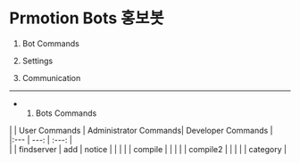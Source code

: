 Prmotion Bots 홍보봇 
=============
1. Bot Commands

2. Settings

3. Communication

---------------------------------------
+ 1. Bots Commands

|              | User Commands  | Administrator Commands| Developer Commands              |    
|:--- | ---: | :---: |  
|              | findserver     | add                   | notice                       | 
|              |                |                       |  compile               | 
|              |                |                       |  compile2              |
|              |                |                       |  category              | 
  
